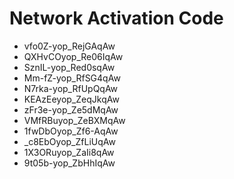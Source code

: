 # Network Activation Code
* vfo0Z-yop_RejGAqAw
* QXHvCOyop_Re06IqAw
* SznIL-yop_Red0sqAw
* Mm-fZ-yop_RfSG4qAw
* N7rka-yop_RfUpQqAw
* KEAzEeyop_ZeqJkqAw
* zFr3e-yop_Ze5dMqAw
* VMfRBuyop_ZeBXMqAw
* 1fwDbOyop_Zf6-AqAw
* _c8EbOyop_ZfLiUqAw
* 1X3ORuyop_ZaIi8qAw
* 9t05b-yop_ZbHhIqAw